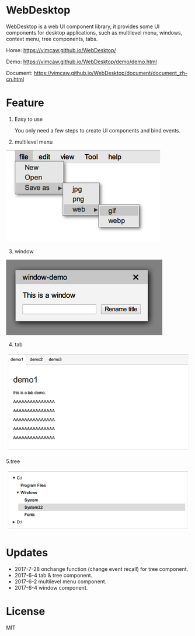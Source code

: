 
# WebDesktop
WebDesktop is a web UI component library, it provides some UI components for desktop applications, such as multilevel menu, windows, context menu, tree components, tabs.

Home: https://vimcaw.github.io/WebDesktop/

Demo: https://vimcaw.github.io/WebDesktop/demo/demo.html

Document: https://vimcaw.github.io/WebDesktop/document/document_zh-cn.html

# Feature
1. Easy to use

    You only need a few steps to create UI components and bind events.

2. multilevel menu

![menu](image/menu.png)

3. window

![window](image/window.png)

4. tab

![tab](image/tab.png)

5.tree

![tree](image/tree.png)

# Updates

* 2017-7-28 onchange function (change event recall) for tree component.
* 2017-6-4 tab & tree component.
* 2017-6-2 multilevel menu component.
* 2017-6-4 window component.

# License
MIT
